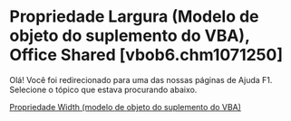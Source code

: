 
# Propriedade Largura (Modelo de objeto do suplemento do VBA), Office Shared [vbob6.chm1071250]

Olá! Você foi redirecionado para uma das nossas páginas de Ajuda F1. Selecione o tópico que estava procurando abaixo.

[Propriedade Width (modelo de objeto do suplemento do VBA)](http://msdn.microsoft.com/library/8d9730ed-243c-3e20-87c9-f52b921ba3b3%28Office.15%29.aspx)
